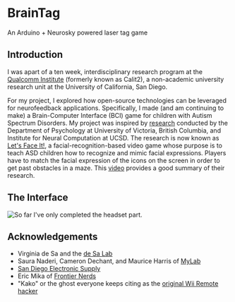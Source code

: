 # BrainTag
An Arduino + Neurosky powered laser tag game
## Introduction
I was apart of a ten week, interdisciplinary research program at the [Qualcomm Institute](http://www.calit2.net/research/index.php) (formerly known as Calit2), a non-academic university research unit at the University of California, San Diego.

For my project, I explored how open-source technologies can be leveraged for neurofeedback applications. Specifically, I made (and am continuing to make) a Brain-Computer Interface (BCI) game for children with Autism Spectrum Disorders. My project was inspired by [research](http://web.uvic.ca/~letsface/letsfaceit/sites/default/files/Cockburn_et_al_08.pdf) conducted by the Department of Psychology at University of Victoria, British Columbia, and Institute for Neural Computation at UCSD. The research is now known as [Let's Face It!](http://web.uvic.ca/~letsface/letsfaceit/), a facial-recognition-based video game whose purpose is to teach ASD children how to recognize and mimic facial expressions. Players have to match the facial expression of the icons on the screen in order to get past obstacles in a maze.  This [video](http://www.youtube.com/watch?v=1-8lsDH3O5Y) provides a good summary of their research. 

## The Interface

![So far I've only completed the headset part.](https://raw.github.com/arosengarten/BrainTag/master/DesignPlanII-BCI.png)

## Acknowledgements
* Virginia de Sa and the [de Sa Lab](http://www.cogsci.ucsd.edu/~desa/bcigroup/)
* Saura Naderi, Cameron Dechant, and Maurice Harris of [MyLab](http://www.themylabprogram.com/)
* [San Diego Electronic Supply](Goo.gl/dH3JGJ)
* Eric Mika of [Frontier Nerds](Goo.gl/KMAlc)
* "Kako" or the ghost everyone keeps citing as the [original Wii Remote hacker](Goo.gl/myw4Y)
 
